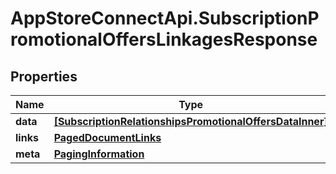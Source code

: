 # AppStoreConnectApi.SubscriptionPromotionalOffersLinkagesResponse

## Properties

Name | Type | Description | Notes
------------ | ------------- | ------------- | -------------
**data** | [**[SubscriptionRelationshipsPromotionalOffersDataInner]**](SubscriptionRelationshipsPromotionalOffersDataInner.md) |  | 
**links** | [**PagedDocumentLinks**](PagedDocumentLinks.md) |  | 
**meta** | [**PagingInformation**](PagingInformation.md) |  | [optional] 


